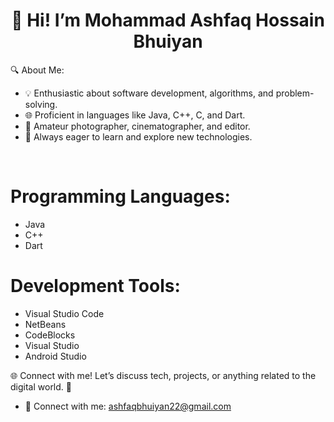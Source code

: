 <div style="text-align: center;">
  <p><h1>👋 Hi! I’m Mohammad Ashfaq Hossain Bhuiyan</h1></p>
</div>

<p>🔍 About Me:</p>
<ul>
  <li>💡 Enthusiastic about software development, algorithms, and problem-solving.</li>
  <li>🌐 Proficient in languages like Java, C++, C, and Dart.</li>
  <li>🌟 Amateur photographer, cinematographer, and editor.</li>
  <li>🌱 Always eager to learn and explore new technologies.</li>
</ul>
<br>
<h1>Programming Languages:</h1>
    <ul>
        <li>Java</li>
        <li>C++</li>
        <li>Dart</li>
    </ul>
    <h1>Development Tools:</h1>
    <ul>
        <li>Visual Studio Code</li>
        <li>NetBeans</li>
        <li>CodeBlocks</li>
        <li>Visual Studio </li>
        <li>Android Studio</li>
    </ul>

<p>🌐 Connect with me! Let’s discuss tech, projects, or anything related to the digital world. 🤝</p>
<ul>
  <li>📧 Connect with me: <a href="mailto:ashfaqbhuiyan22@gmail.com">ashfaqbhuiyan22@gmail.com</a></li>
</ul>
